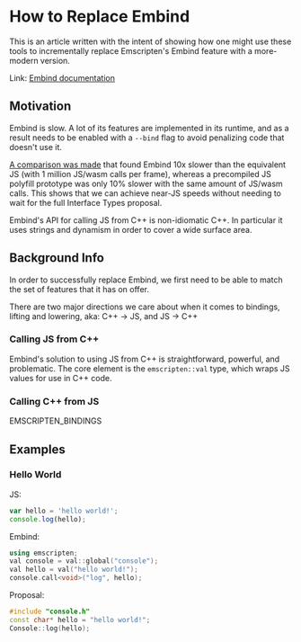 # How to Replace Embind

This is an article written with the intent of showing how one might use these tools
to incrementally replace Emscripten's Embind feature with a more-modern version.

Link: [Embind documentation](https://emscripten.org/docs/porting/connecting_cpp_and_javascript/embind.html)

## Motivation

Embind is slow. A lot of its features are implemented in its runtime, and as a
result needs to be enabled with a `--bind` flag to avoid penalizing code that
doesn't use it.

[A comparison was made](https://github.com/jgravelle-google/interface-embind)
that found Embind 10x slower than the equivalent JS (with 1 million JS/wasm calls
per frame), whereas a precompiled JS polyfill prototype was only 10% slower with
the same amount of JS/wasm calls. This shows that we can achieve near-JS speeds
without needing to wait for the full Interface Types proposal.

Embind's API for calling JS from C++ is non-idiomatic C++. In particular it uses
strings and dynamism in order to cover a wide surface area.

## Background Info

In order to successfully replace Embind, we first need to be able to match the
set of features that it has on offer.

There are two major directions we care about when it comes to bindings, lifting
and lowering, aka: C++ -> JS, and JS -> C++

### Calling JS from C++

Embind's solution to using JS from C++ is straightforward, powerful, and
problematic. The core element is the `emscripten::val` type, which wraps JS
values for use in C++ code.

### Calling C++ from JS

EMSCRIPTEN_BINDINGS

## Examples

### Hello World

JS:
```js
var hello = 'hello world!';
console.log(hello);
```

Embind:
```c++
using emscripten;
val console = val::global("console");
val hello = val("hello world!");
console.call<void>("log", hello);
```

Proposal:
```c++
#include "console.h"
const char* hello = "hello world!";
Console::log(hello);
```
